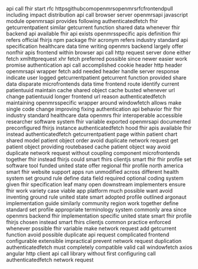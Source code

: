 api call fhir start rfc httpsgithubcomopenmrsopenmrsrfcfrontendpull including impact distribution api call browser server openmrsapi javascript module openmrsapi provides following authenticatedfetch fhir getcurrentpatient similar getcurrent function shared data whenever fhir backend api available fhir api exists openmrsspecific apis definition fhir refers official fhirjs npm package fhir acronym refers industry standard api specification healthcare data time writing openmrs backend largely offer nonfhir apis frontend within browser api call http request server done either fetch xmlhttprequest xhr fetch preferred possible since newer easier work promise authentication api call accomplished cookie header http header openmrsapi wrapper fetch add needed header handle server response indicate user logged getcurrentpatient getcurrent function provided share data disparate microfrontends data time frontend route identify current patientuuid maintain cache shared object cache busted whenever url change patientuuid longer frontend url reason authenticatedfetch maintaining openmrsspecific wrapper around windowfetch allows make single code change improving fixing authentication api behavior fhir fhir industry standard healthcare data openmrs fhir interoperable accessible researcher software system fhir variable exported openmrsapi documented preconfigured fhirjs instance authenticatedfetch hood fhir apis available fhir instead authenticatedfetch getcurrentpatient page within patient chart shared model patient object order avoid duplicate network request get patient object providing routebased cache patient object way avoid duplicate network request without coupling component microfrontends together fhir instead fhirjs could smart fhirs clientjs smart fhir fhir profile set software tool funded united state offer regional fhir profile north america smart fhir website support apps run unmodified across different health system set ground rule define data field required optional coding system given fhir specification leaf many open downstream implementers ensure fhir work variety case viable app platform much possible want avoid inventing ground rule united state smart adopted profile outlined argonaut implementation guide similarly community region work together define standard set profile appropriate terminology system commonly area since openmrs backend fhir implementation specific united state smart fhir profile fhirjs chosen instead smart fhirs clientjs common practice enforced whenever possible fhir variable make network request add getcurrent function avoid possible duplicate api request complicated frontend configurable extensible impractical prevent network request duplication authenticatedfetch must completely compatible valid call windowfetch axios angular http client api call library without first configuring call authenticatedfetch network request